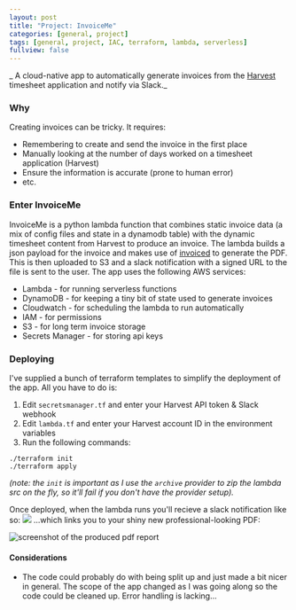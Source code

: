 ```yaml
---
layout: post
title: "Project: InvoiceMe"
categories: [general, project]
tags: [general, project, IAC, terraform, lambda, serverless]
fullview: false
---
```


_ A cloud-native app to automatically generate invoices from the [Harvest](https://www.getharvest.com/) timesheet application and notify via Slack._
 
 ### Why
 Creating invoices can be tricky. It requires:
 * Remembering to create and send the invoice in the first place
 * Manually looking at the number of days worked on a timesheet application (Harvest)
 * Ensure the information is accurate (prone to human error)
 * etc.



### Enter InvoiceMe
InvoiceMe is a python lambda function that combines static invoice data (a mix of config files and state in a dynamodb table) with the dynamic timesheet content from Harvest to produce an invoice. The lambda builds a json payload for the invoice and makes use of [invoiced](https://invoice-generator.com/#/1) to generate the PDF. This is then uploaded to S3 and a slack notification with a signed URL to the file is sent to the user. The app uses the following AWS services:
* Lambda - for running serverless functions
* DynamoDB - for keeping a tiny bit of state used to generate invoices
* Cloudwatch - for scheduling the lambda to run automatically
* IAM - for permissions
* S3 - for long term invoice storage
* Secrets Manager - for storing api keys

### Deploying
I've supplied a bunch of terraform templates to simplify the deployment of the app. All you have to do is:
1. Edit `secretsmanager.tf` and enter your Harvest API token & Slack webhook
2. Edit `lambda.tf` and enter your Harvest account ID in the environment variables
2. Run the following commands:
```
./terraform init
./terraform apply
```
*(note: the `init` is important as I use the `archive` provider to zip the lambda src on the fly, so it'll fail if you don't have the provider setup).*

Once deployed, when the lambda runs you'll recieve a slack notification like so:
![](https://i.imgur.com/WJ1AXwP.jpg)
...which links you to your shiny new professional-looking PDF:

![screenshot of the produced pdf report](https://i.imgur.com/5OSKJkG.jpg)
#### Considerations
* The code could probably do with being split up and just made a bit nicer in general. The scope of the app changed as I was going along so the code could be cleaned up. Error handling is lacking...
